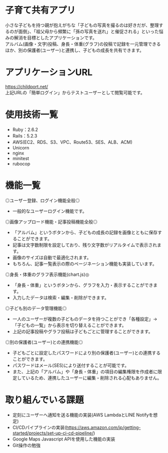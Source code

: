# 子育て共有アプリ
小さな子どもを持つ親が抱えがちな「子どもの写真を撮るのは好きだが、整理するのが面倒」、「祖父母から頻繁に「孫の写真を送れ」と催促される」といった悩みの解消を目標としたアプリケーションです。
<br>アルバム(画像・文字)投稿、身長・体重(グラフ)の投稿で記録を一元管理できるほか、別の保護者(ユーザー)と連携し、子どもの成長を共有できます。

# アプリケーションURL
https://childport.net/
<br>上記URLの「簡単ログイン」からテストユーザーとして閲覧可能です。

# 使用技術一覧
* Ruby：2.6.2
* Rails：5.2.3
* AWS(EC2、RDS、S3、VPC、Route53、SES、ALB、ACM)
* Unicorn
* nginx
* minitest
* rubocop

# 機能一覧
◎ユーザー登録、ログイン機能全般◎
* 一般的なユーザーログイン機能です。

◎画像アップロード機能・記事投稿機能全般◎
* 「アルバム」というボタンから、子どもの成長の記録を画像とともに保存することができます。
* 記事は文字数制限を設定しており、残り文字数がリアルタイムで表示されます。
* 画像のサイズは自動で最適化されます。
* もちろん、記事一覧表示の際のページネーション機能も実装しています。

◎身長・体重のグラフ表示機能(chart.js)◎
* 「身長・体重」というボタンから、グラフを入力・表示することができます。
* 入力したデータは検索・編集・削除ができます。

◎子ども別のデータ管理機能◎
* 一人のユーザーが複数の子どものデータを持つことができ「各種設定」→「子どもの一覧」から表示を切り替えることができます。
* 上記の記事投稿やグラフ投稿は子どもごとに管理することができます。

◎別の保護者(ユーザー)との連携機能◎
* 子どもごとに設定したパスワードにより別の保護者(ユーザー)との連携することができます。
* パスワードはメール(SES)により送付することが可能です。
* また、上記の「アルバム」や「身長・体重」の項目の編集権限を作成者に限定しているため、連携したユーザーに編集・削除される心配もありません。

# 取り組んでいる課題
* 定刻にユーザーへ通知を送る機能の実装(AWS LambdaとLINE Notifyを想定)
* CI/CDパイプラインの実装(https://aws.amazon.com/jp/getting-started/projects/set-up-ci-cd-pipeline/)
* Google Maps Javascript APIを使用した機能の実装
* Git操作の勉強

